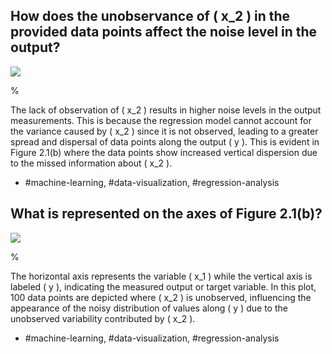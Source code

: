 ## How does the unobservance of \( x_2 \) in the provided data points affect the noise level in the output?

![](https://cdn.mathpix.com/cropped/2024_05_10_9d5d7b4dd8479033db17g-1.jpg?height=407&width=406&top_left_y=329&top_left_x=852)

%

The lack of observation of \( x_2 \) results in higher noise levels in the output measurements. This is because the regression model cannot account for the variance caused by \( x_2 \) since it is not observed, leading to a greater spread and dispersal of data points along the output \( y \). This is evident in Figure 2.1(b) where the data points show increased vertical dispersion due to the missed information about \( x_2 \).

- #machine-learning, #data-visualization, #regression-analysis

## What is represented on the axes of Figure 2.1(b)?

![](https://cdn.mathpix.com/cropped/2024_05_10_9d5d7b4dd8479033db17g-1.jpg?height=407&width=406&top_left_y=329&top_left_x=852)

%

The horizontal axis represents the variable \( x_1 \) while the vertical axis is labeled \( y \), indicating the measured output or target variable. In this plot, 100 data points are depicted where \( x_2 \) is unobserved, influencing the appearance of the noisy distribution of values along \( y \) due to the unobserved variability contributed by \( x_2 \).

- #machine-learning, #data-visualization, #regression-analysis